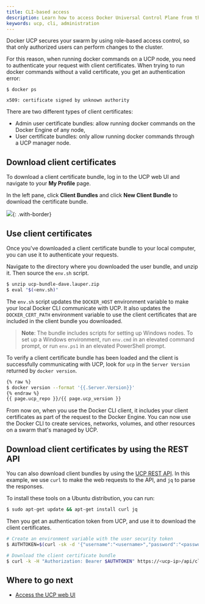 ```yaml
---
title: CLI-based access
description: Learn how to access Docker Universal Control Plane from the CLI.
keywords: ucp, cli, administration
---
```

Docker UCP secures your swarm by using role-based access control, so that only authorized users can perform changes to the cluster.

For this reason, when running docker commands on a UCP node, you need to authenticate your request with client certificates. When trying to run docker commands without a valid certificate, you get an authentication error:

```none
$ docker ps

x509: certificate signed by unknown authority
```

There are two different types of client certificates:

* Admin user certificate bundles: allow running docker commands on the Docker Engine of any node,
* User certificate bundles: only allow running docker commands through a UCP manager node.

## Download client certificates

To download a client certificate bundle, log in to the UCP web UI and navigate to your **My Profile** page.

In the left pane, click **Client Bundles** and click **New Client Bundle** to download the certificate bundle.

![](../../images/cli-based-access-1.png){: .with-border}

## Use client certificates

Once you've downloaded a client certificate bundle to your local computer, you can use it to authenticate your requests.

Navigate to the directory where you downloaded the user bundle, and unzip it. Then source the `env.sh` script.

```bash
$ unzip ucp-bundle-dave.lauper.zip
$ eval "$(<env.sh)"
```

The `env.sh` script updates the `DOCKER_HOST` environment variable to make your local Docker CLI communicate with UCP. It also updates the `DOCKER_CERT_PATH` environment variable to use the client certificates that are included in the client bundle you downloaded.

> **Note**: The bundle includes scripts for setting up Windows nodes. To set up a Windows environment, run `env.cmd` in an elevated command prompt, or run `env.ps1` in an elevated PowerShell prompt.

To verify a client certificate bundle has been loaded and the client is successfully communicating with UCP, look for `ucp` in the `Server Version` returned by `docker version`.

```bash
{% raw %}
$ docker version --format '{{.Server.Version}}'
{% endraw %}
{{ page.ucp_repo }}/{{ page.ucp_version }}
```

From now on, when you use the Docker CLI client, it includes your client certificates as part of the request to the Docker Engine. You can now use the Docker CLI to create services, networks, volumes, and other resources on a swarm that's managed by UCP.

## Download client certificates by using the REST API

You can also download client bundles by using the [UCP REST API](../../../reference/api/index.md). In this example, we use `curl` to make the web requests to the API, and `jq` to parse the responses.

To install these tools on a Ubuntu distribution, you can run:

```bash
$ sudo apt-get update && apt-get install curl jq
```

Then you get an authentication token from UCP, and use it to download the client certificates.

```bash
# Create an environment variable with the user security token
$ AUTHTOKEN=$(curl -sk -d '{"username":"<username>","password":"<password>"}' https://<ucp-ip>/auth/login | jq -r .auth_token)

# Download the client certificate bundle
$ curl -k -H "Authorization: Bearer $AUTHTOKEN" https://<ucp-ip>/api/clientbundle -o bundle.zip
```

## Where to go next

* [Access the UCP web UI](index.md)